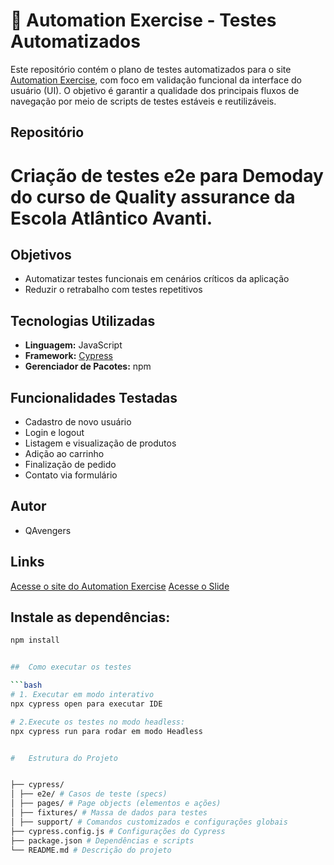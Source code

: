 
# 🧪 Automation Exercise - Testes Automatizados

Este repositório contém o plano de testes automatizados para o site [Automation Exercise](https://automationexercise.com), com foco em validação funcional da interface do usuário (UI). O objetivo é garantir a qualidade dos principais fluxos de navegação por meio de scripts de testes estáveis e reutilizáveis.
## Repositório
# Criação de testes e2e para Demoday do curso de Quality assurance da Escola Atlântico Avanti.
##  Objetivos

- Automatizar testes funcionais em cenários críticos da aplicação
- Reduzir o retrabalho com testes repetitivos

##  Tecnologias Utilizadas

- **Linguagem:** JavaScript  
- **Framework:** [Cypress](https://www.cypress.io)
- **Gerenciador de Pacotes:** npm  
 


##  Funcionalidades Testadas

- Cadastro de novo usuário  
- Login e logout  
- Listagem e visualização de produtos  
- Adição ao carrinho  
- Finalização de pedido  
- Contato via formulário  


##   Autor  
- QAvengers

##   Links 
[Acesse o site do Automation Exercise](https://automationexercise.com)
[Acesse o Slide](https://4354165463.my.canva.site/automation-exercise)


## Instale as dependências:
```bash
npm install


##  Como executar os testes

```bash
# 1. Executar em modo interativo
npx cypress open para executar IDE

# 2.Execute os testes no modo headless:
npx cypress run para rodar em modo Headless


#   Estrutura do Projeto


├── cypress/
│ ├── e2e/ # Casos de teste (specs)
│ ├── pages/ # Page objects (elementos e ações)
│ ├── fixtures/ # Massa de dados para testes
│ ├── support/ # Comandos customizados e configurações globais
├── cypress.config.js # Configurações do Cypress
├── package.json # Dependências e scripts
└── README.md # Descrição do projeto
